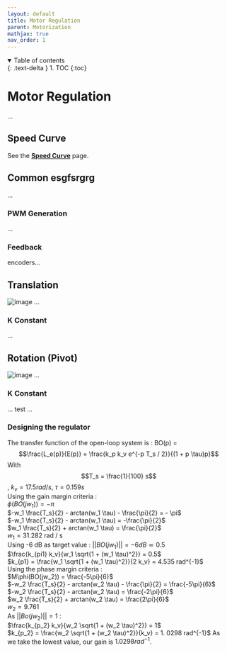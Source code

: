 ```yaml
---
layout: default
title: Motor Regulation
parent: Motorization
mathjax: true
nav_order: 1
---
```


<details open markdown="block">
  <summary>
    Table of contents
  </summary>
  {: .text-delta }
1. TOC
{:toc}
</details>

# Motor Regulation
...

## Speed Curve
See the **[Speed Curve](/speedCurve)** page.

## Common esgfsrgrg
...

### PWM Generation
...

### Feedback
encoders...

## Translation
![image](https://user-images.githubusercontent.com/23436953/228483207-f1e11347-ffc9-4086-a2b3-49d63ada9217.png)
...

### K Constant
...


## Rotation (Pivot)
![image](https://user-images.githubusercontent.com/23436953/228483356-38b98cfd-41e4-4f16-b560-a83ecde1d68a.png)
...

### K Constant
...
test
...

### Designing the regulator

The transfer function of the open-loop system is : BO(p) =
$$\frac{L_e(p)}{E(p)} = \frac{k_p k_v e^{-p T_s / 2}}{(1 + p \tau)p}$$
With $$T_s = \frac{1}{100} s$$, $k_v = 17.5 rad / s$, $\tau = 0.159 s$\
Using the gain margin criteria :\
$\phi (BO(jw_1)) = - \pi$\
$-w_1 \frac{T_s}{2} - arctan(w_1 \tau) - \frac{\pi}{2} = - \pi$\
$-w_1  \frac{T_s}{2}  - arctan(w_1 \tau)  = -\frac{\pi}{2}$\
$w_1  \frac{T_s}{2}  + arctan(w_1 \tau)  = \frac{\pi}{2}$\
$w_1 = 31.282$ rad / s\
Using -6 dB as target value : $|| BO(jw_1)|| = -6 dB \simeq 0.5$\
$\frac{k_{pi1} k_v}{w_1 \sqrt{1 + (w_1 \tau)^2}} = 0.5$\
$k_{p1} = \frac{w_1 \sqrt{1 + (w_1 \tau)^2}}{2 k_v} = 4.535 rad^{-1}$\
Using the phase margin criteria :\
$M\phi(BO(jw_2)) = \frac{-5\pi}{6}$\
$-w_2 \frac{T_s}{2} - arctan(w_2 \tau) - \frac{\pi}{2} = \frac{-5\pi}{6}$\
$-w_2 \frac{T_s}{2} - arctan(w_2 \tau)  = \frac{-2\pi}{6}$\
$w_2 \frac{T_s}{2} + arctan(w_2 \tau)  = \frac{2\pi}{6}$\
$w_2 =  9.761$\
As $||Bo(jw_2)|| = 1$ :\
$\frac{k_{p_2} k_v}{w_2 \sqrt{1 + (w_2 \tau)^2}} = 1$\
$k_{p_2} = \frac{w_2 \sqrt{1 + (w_2 \tau)^2}}{k_v} = 1. 0298 rad^{-1}$
As we take the lowest value, our gain is $1. 0298 rad^{-1}$.

